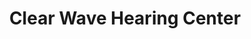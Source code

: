 ---
title: "Clear Wave Hearing Center"
url: /rochester/clear-wave-hearing-center/
shop: hearing aids
---